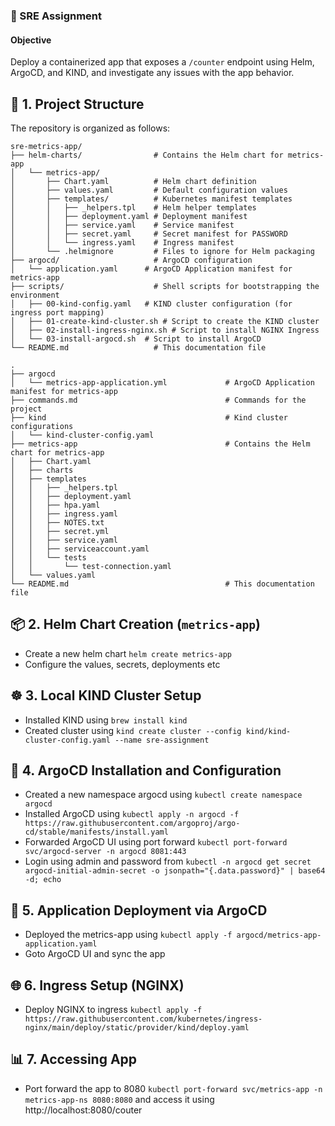 ### 🚀 SRE Assignment

#### **Objective**
Deploy a containerized app that exposes a `/counter` endpoint using Helm, ArgoCD, and KIND, and investigate any issues with the app behavior. 

## 📂 1. Project Structure

The repository is organized as follows:

```
sre-metrics-app/
├── helm-charts/                # Contains the Helm chart for metrics-app
│   └── metrics-app/
│       ├── Chart.yaml          # Helm chart definition
│       ├── values.yaml         # Default configuration values
│       ├── templates/          # Kubernetes manifest templates
│       │   ├── _helpers.tpl    # Helm helper templates
│       │   ├── deployment.yaml # Deployment manifest
│       │   ├── service.yaml    # Service manifest
│       │   ├── secret.yaml     # Secret manifest for PASSWORD
│       │   └── ingress.yaml    # Ingress manifest
│       └── .helmignore         # Files to ignore for Helm packaging
├── argocd/                     # ArgoCD configuration
│   └── application.yaml      # ArgoCD Application manifest for metrics-app
├── scripts/                    # Shell scripts for bootstrapping the environment
│   ├── 00-kind-config.yaml   # KIND cluster configuration (for ingress port mapping)
│   ├── 01-create-kind-cluster.sh # Script to create the KIND cluster
│   ├── 02-install-ingress-nginx.sh # Script to install NGINX Ingress
│   └── 03-install-argocd.sh  # Script to install ArgoCD
└── README.md                   # This documentation file

.
├── argocd
│   └── metrics-app-application.yml             # ArgoCD Application manifest for metrics-app
├── commands.md                                 # Commands for the project
├── kind                                        # Kind cluster configurations
│   └── kind-cluster-config.yaml
├── metrics-app                                 # Contains the Helm chart for metrics-app
│   ├── Chart.yaml
│   ├── charts
│   ├── templates
│   │   ├── _helpers.tpl
│   │   ├── deployment.yaml
│   │   ├── hpa.yaml
│   │   ├── ingress.yaml
│   │   ├── NOTES.txt
│   │   ├── secret.yml
│   │   ├── service.yaml
│   │   ├── serviceaccount.yaml
│   │   └── tests
│   │       └── test-connection.yaml
│   └── values.yaml
└── README.md                                   # This documentation file
```

## 📦 2. Helm Chart Creation (`metrics-app`)

- Create a new helm chart `helm create metrics-app`
- Configure the values, secrets, deployments etc

## ☸️ 3. Local KIND Cluster Setup

- Installed KIND using `brew install kind`
- Created cluster using `kind create cluster --config kind/kind-cluster-config.yaml --name sre-assignment`

## 🔄 4. ArgoCD Installation and Configuration

- Created a new namespace argocd using `kubectl create namespace argocd`
- Installed ArgoCD using `kubectl apply -n argocd -f https://raw.githubusercontent.com/argoproj/argo-cd/stable/manifests/install.yaml`
- Forwarded ArgoCD UI using port forward `kubectl port-forward svc/argocd-server -n argocd 8081:443`
- Login using admin and password from `kubectl -n argocd get secret argocd-initial-admin-secret -o jsonpath="{.data.password}" | base64 -d; echo`

## 🚀 5. Application Deployment via ArgoCD

- Deployed the metrics-app using `kubectl apply -f argocd/metrics-app-application.yaml`
- Goto ArgoCD UI and sync the app

## 🌐 6. Ingress Setup (NGINX)

- Deploy NGINX to ingress `kubectl apply -f https://raw.githubusercontent.com/kubernetes/ingress-nginx/main/deploy/static/provider/kind/deploy.yaml`

## 📊 7. Accessing App

- Port forward the app to 8080 `kubectl port-forward svc/metrics-app -n metrics-app-ns 8080:8080` and access it using http://localhost:8080/couter
